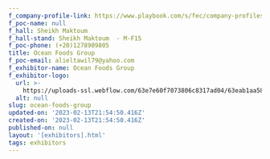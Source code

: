 ```yaml
---
f_company-profile-link: https://www.playbook.com/s/fec/company-profiles
f_poc-name: null
f_hall: Sheikh Maktoum
f_hall-stand: Sheikh Maktoum  - M-F15
f_poc-phone: (+20)1278909805
title: Ocean Foods Group
f_poc-email: alieltawil79@yahoo.com
f_exhibitor-name: Ocean Foods Group
f_exhibitor-logo:
  url: >-
    https://uploads-ssl.webflow.com/63e7e60f7073806c8317ad04/63eab1aa58fc7b5a13b889f6_NmEzOQ.jpeg
  alt: null
slug: ocean-foods-group
updated-on: '2023-02-13T21:54:50.416Z'
created-on: '2023-02-13T21:54:50.416Z'
published-on: null
layout: '[exhibitors].html'
tags: exhibitors
---
```



